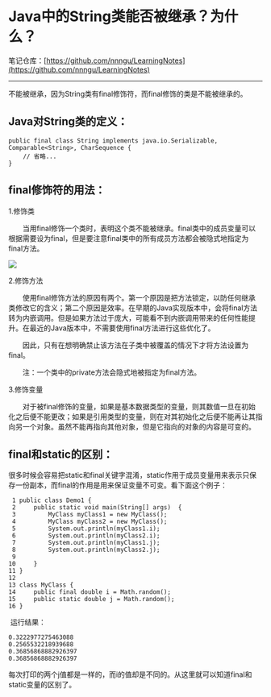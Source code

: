 # Java中的String类能否被继承？为什么？

笔记仓库：[https://github.com/nnngu/LearningNotes](https://github.com/nnngu/LearningNotes)    

---

不能被继承，因为String类有final修饰符，而final修饰的类是不能被继承的。

## **Java对String类的定义：**

```
public final class String implements java.io.Serializable, Comparable<String>, CharSequence {
    // 省略...　
}
```

## final修饰符的用法：

1.修饰类

　　当用final修饰一个类时，表明这个类不能被继承。final类中的成员变量可以根据需要设为final，但是要注意final类中的所有成员方法都会被隐式地指定为final方法。

![][1]

2.修饰方法

　　使用final修饰方法的原因有两个。第一个原因是把方法锁定，以防任何继承类修改它的含义；第二个原因是效率。在早期的Java实现版本中，会将final方法转为内嵌调用。但是如果方法过于庞大，可能看不到内嵌调用带来的任何性能提升。在最近的Java版本中，不需要使用final方法进行这些优化了。

　　因此，只有在想明确禁止该方法在子类中被覆盖的情况下才将方法设置为final。

　　注：一个类中的private方法会隐式地被指定为final方法。

3.修饰变量

　　对于被final修饰的变量，如果是基本数据类型的变量，则其数值一旦在初始化之后便不能更改；如果是引用类型的变量，则在对其初始化之后便不能再让其指向另一个对象。虽然不能再指向其他对象，但是它指向的对象的内容是可变的。

## final和static的区别：

很多时候会容易把static和final关键字混淆，static作用于成员变量用来表示只保存一份副本，而final的作用是用来保证变量不可变。看下面这个例子：

```
 1 public class Demo1 {
 2     public static void main(String[] args)  {
 3         MyClass myClass1 = new MyClass();
 4         MyClass myClass2 = new MyClass();
 5         System.out.println(myClass1.i);
 6         System.out.println(myClass2.i);
 7         System.out.println(myClass1.j);
 8         System.out.println(myClass2.j);
 9 
10     }
11 }
12 
13 class MyClass {
14     public final double i = Math.random();
15     public static double j = Math.random();
16 }
```

 运行结果：

```
0.3222977275463088
0.2565532218939688
0.36856868882926397
0.36856868882926397
```

每次打印的两个j值都是一样的，而i的值却是不同的。从这里就可以知道final和static变量的区别了。


  [1]: https://www.github.com/nnngu/FigureBed/raw/master/2018/1/21/1516470278278.jpg